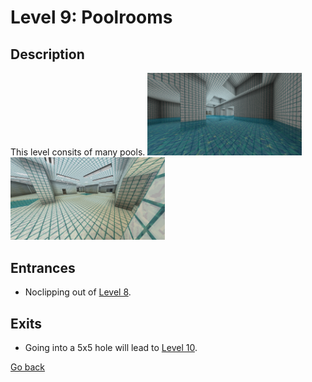# Level 9: Poolrooms

## Description
This level consits of many pools.
<img src="./img/Level_9_0.png" width="49%" />
<img src="./img/Level_9_1.png" width="49%" />

## Entrances
* Noclipping out of <a href="./Level_7.md">Level 8</a>.

## Exits
* Going into a 5x5 hole will lead to <a href="./Level_10.md">Level 10</a>.

<a href="./Levels.md">Go back</a>